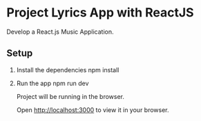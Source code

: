 # Project Lyrics App with ReactJS

Develop a React.js Music Application. 



## Setup

1. Install the dependencies
     npm install

2. Run the app
    npm run dev


    Project will be running in the browser.

    Open [http://localhost:3000](http://localhost:3000) to view it in your browser.

